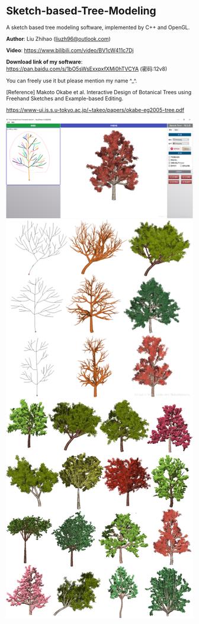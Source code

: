 # Sketch-based-Tree-Modeling
A sketch based tree modeling software, implemented by C++ and OpenGL.

**Author**: Liu Zhihao (liuzh96@outlook.com)

**Video**: https://www.bilibili.com/video/BV1cW411c7Dj

**Download link of my software**: https://pan.baidu.com/s/1bO5sWsExxpxfXMi0hTVCYA  (密码:12v8)

You can freely use it but please mention my name ^_^.

[Reference] Makoto Okabe et al. Interactive Design of Botanical Trees using Freehand Sketches and Example-based Editing.

https://www-ui.is.s.u-tokyo.ac.jp/~takeo/papers/okabe-eg2005-tree.pdf


![](https://github.com/RyuZhihao123/Sketch-based-Tree-Modeling/blob/master/picA.png)
![](https://github.com/RyuZhihao123/Sketch-based-Tree-Modeling/blob/master/picB.png)
![](https://github.com/RyuZhihao123/Sketch-based-Tree-Modeling/blob/master/picC.png)
